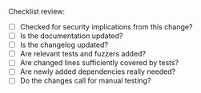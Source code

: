 Checklist review:
 - [ ] Checked for security implications from this change?
 - [ ] Is the documentation updated?
 - [ ] Is the changelog updated?
 - [ ] Are relevant tests and fuzzers added?
 - [ ] Are changed lines sufficiently covered by tests?
 - [ ] Are newly added dependencies really needed?
 - [ ] Do the changes call for manual testing?
